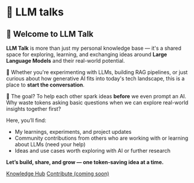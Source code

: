 # 🌟 LLM talks

## 🚀 Welcome to LLM Talk

**LLM Talk** is more than just my personal knowledge base — it's a shared space for exploring, learning, and exchanging ideas around **Large Language Models** and their real-world potential.

🧩 Whether you're experimenting with LLMs, building RAG pipelines, or just curious about how generative AI fits into today's tech landscape, this is a place to **start the conversation**.

💬 The goal? To help each other spark ideas **before** we even prompt an AI. Why waste tokens asking basic questions when we can explore real-world insights together first?

Here, you’ll find:

* My learnings, experiments, and project updates
* Community contributions from others who are working with or learning about LLMs (need your help)
* Ideas and use cases worth exploring with AI or further research

**Let’s build, share, and grow — one token-saving idea at a time.**

<a href="knowledge-hub/llm-knowledge-hub.md" class="button primary">Knowledge Hub</a> <a href="broken-reference" class="button secondary">Contribute (coming soon)</a>
